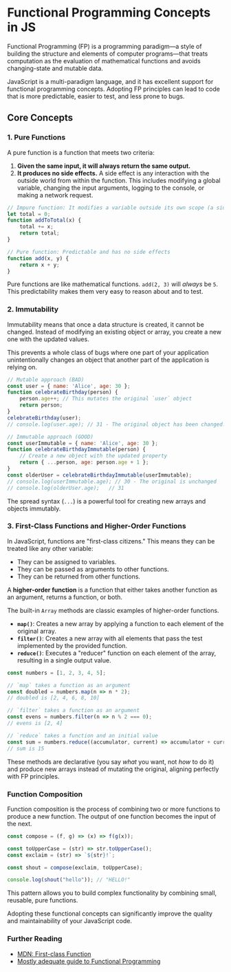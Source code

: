 # Functional Programming Concepts in JS

Functional Programming (FP) is a programming paradigm—a style of building the structure and elements of computer programs—that treats computation as the evaluation of mathematical functions and avoids changing-state and mutable data.

JavaScript is a multi-paradigm language, and it has excellent support for functional programming concepts. Adopting FP principles can lead to code that is more predictable, easier to test, and less prone to bugs.

## Core Concepts

### 1. Pure Functions

A pure function is a function that meets two criteria:
1.  **Given the same input, it will always return the same output.**
2.  **It produces no side effects.** A side effect is any interaction with the outside world from within the function. This includes modifying a global variable, changing the input arguments, logging to the console, or making a network request.

```javascript
// Impure function: It modifies a variable outside its own scope (a side effect)
let total = 0;
function addToTotal(x) {
    total += x;
    return total;
}

// Pure function: Predictable and has no side effects
function add(x, y) {
    return x + y;
}
```
Pure functions are like mathematical functions. `add(2, 3)` will *always* be `5`. This predictability makes them very easy to reason about and to test.

### 2. Immutability

Immutability means that once a data structure is created, it cannot be changed. Instead of modifying an existing object or array, you create a new one with the updated values.

This prevents a whole class of bugs where one part of your application unintentionally changes an object that another part of the application is relying on.

```javascript
// Mutable approach (BAD)
const user = { name: 'Alice', age: 30 };
function celebrateBirthday(person) {
    person.age++; // This mutates the original `user` object
    return person;
}
celebrateBirthday(user);
// console.log(user.age); // 31 - The original object has been changed!

// Immutable approach (GOOD)
const userImmutable = { name: 'Alice', age: 30 };
function celebrateBirthdayImmutable(person) {
    // Create a new object with the updated property
    return { ...person, age: person.age + 1 };
}
const olderUser = celebrateBirthdayImmutable(userImmutable);
// console.log(userImmutable.age); // 30 - The original is unchanged
// console.log(olderUser.age);   // 31
```
The spread syntax (`...`) is a powerful tool for creating new arrays and objects immutably.

### 3. First-Class Functions and Higher-Order Functions

In JavaScript, functions are "first-class citizens." This means they can be treated like any other variable:
*   They can be assigned to variables.
*   They can be passed as arguments to other functions.
*   They can be returned from other functions.

A **higher-order function** is a function that either takes another function as an argument, returns a function, or both.

The built-in `Array` methods are classic examples of higher-order functions.

*   **`map()`**: Creates a new array by applying a function to each element of the original array.
*   **`filter()`**: Creates a new array with all elements that pass the test implemented by the provided function.
*   **`reduce()`**: Executes a "reducer" function on each element of the array, resulting in a single output value.

```javascript
const numbers = [1, 2, 3, 4, 5];

// `map` takes a function as an argument
const doubled = numbers.map(n => n * 2);
// doubled is [2, 4, 6, 8, 10]

// `filter` takes a function as an argument
const evens = numbers.filter(n => n % 2 === 0);
// evens is [2, 4]

// `reduce` takes a function and an initial value
const sum = numbers.reduce((accumulator, current) => accumulator + current, 0);
// sum is 15
```
These methods are declarative (you say *what* you want, not *how* to do it) and produce new arrays instead of mutating the original, aligning perfectly with FP principles.

### Function Composition

Function composition is the process of combining two or more functions to produce a new function. The output of one function becomes the input of the next.

```javascript
const compose = (f, g) => (x) => f(g(x));

const toUpperCase = (str) => str.toUpperCase();
const exclaim = (str) => `${str}!`;

const shout = compose(exclaim, toUpperCase);

console.log(shout("hello")); // "HELLO!"
```
This pattern allows you to build complex functionality by combining small, reusable, pure functions.

Adopting these functional concepts can significantly improve the quality and maintainability of your JavaScript code.

<div class="further-reading">
<h3>Further Reading</h3>
<ul>
  <li><a href="https://developer.mozilla.org/en-US/docs/Glossary/First-class_Function" target="_blank" rel="noopener noreferrer">MDN: First-class Function</a></li>
  <li><a href="https://dr-boolean.gitbooks.io/mostly-adequate-guide-to-functional-programming/content/" target="_blank" rel="noopener noreferrer">Mostly adequate guide to Functional Programming</a></li>
</ul>
</div>